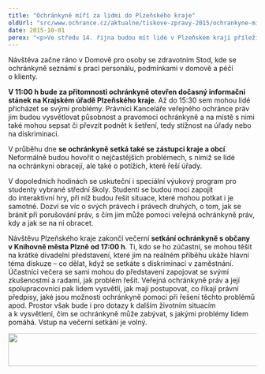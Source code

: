 ```yaml
---
title: "Ochránkyně míří za lidmi do Plzeňského kraje"
oldUrl: "src/www.ochrance.cz/aktualne/tiskove-zpravy-2015/ochrankyne-miri-za-lidmi-do-plzenskeho-kraje-1"
date: 2015-10-01
perex: "<p>Ve středu 14. října budou mít lidé v Plzeňském kraji příležitost setkat se s veřejnou ochránkyní práv Annou Šabatovou. Lidé toho mohou využít k získání informací o tom, jak řešit některé životní situace, mohou přímo podat podnět k šetření, dozví se, s čím vším jim může ombudsman pomoci.</p>"
---
```


<!-- imported from the old website -->

<p>Návštěva začne ráno v Domově pro osoby se zdravotním Stod, kde se ochránkyně seznámí s prací personálu, podmínkami v domově a péčí o klienty.</p><p><strong>V 11:00 h bude za přítomnosti ochránkyně otevřen dočasný informační stánek na Krajském úřadě Plzeňského kraje</strong>. Až do 15:30 sem mohou lidé přicházet se svými problémy. Právníci Kanceláře veřejného ochránce práv jim budou vysvětlovat působnost a pravomoci ochránkyně a na místě s nimi také mohou sepsat či převzít podnět k šetření, tedy stížnost na úřady nebo na diskriminaci.</p><p>V průběhu dne <strong>se ochránkyně setká také se zástupci kraje a obcí</strong>. Neformálně budou hovořit o nejčastějších problémech, s nimiž se lidé na ochránkyni obracejí, ale také o potížích, které řeší úřady.</p><p>V dopoledních hodinách se uskuteční i speciální výukový program pro studenty vybrané střední školy. Studenti se budou moci zapojit do interaktivní hry, při níž budou řešit situace, které mohou potkat i je samotné. Dozví se víc o svých právech i právech druhých, o tom, jak se bránit při porušování práv, s čím jim může pomoci veřejná ochránkyně práv, kdy a jak se na ni obracet.</p><p>Návštěvu Plzeňského kraje zakončí večerní <strong>setkání ochránkyně s občany v Knihovně města Plzně od 17:00 h</strong>. Ti, kdo se ho zúčastní, se mohou těšit na krátké divadelní představení, které jim na reálném příběhu ukáže hlavní téma diskuze – co dělat, když se setkáte s diskriminací v zaměstnání. Účastníci večera se sami mohou do představení zapojovat se svými zkušenostmi a radami, jak problém řešit. Veřejná ochránkyně práv a její spolupracovníci pak lidem vysvětlí, jak mají postupovat, co říkají právní předpisy, jaké jsou možnosti ochránkyně pomoci při řešení těchto problémů apod. Prostor však bude i pro dotazy k dalším životním situacím a k vysvětlení, čím se ochránkyně může zabývat, s jakými problémy lidem pomáhá. Vstup na večerní setkání je volný.</p><p><img src="https://www.ochrance.cz/uploads/RTEmagicC_esf_eu_16.jpg.jpg" height="67" width="622" alt="" /></p>
